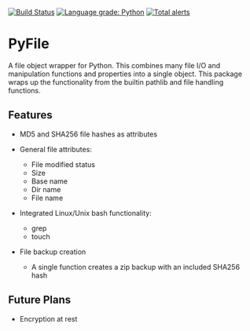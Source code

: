 [![Build Status](https://travis-ci.com/malcolmraine/PyFile.svg?branch=master)](https://travis-ci.com/malcolmraine/PyFile)
[![Language grade: Python](https://img.shields.io/lgtm/grade/python/g/malcolmraine/PyFile.svg?logo=lgtm&logoWidth=18)](https://lgtm.com/projects/g/malcolmraine/PyFile/context:python)
[![Total alerts](https://img.shields.io/lgtm/alerts/g/malcolmraine/PyFile.svg?logo=lgtm&logoWidth=18)](https://lgtm.com/projects/g/malcolmraine/PyFile/alerts/)

# PyFile
A file object wrapper for Python. This combines many file I/O and manipulation functions and properties into a single object. 
This package wraps up the functionality from the builtin pathlib and file handling functions. 

## Features
* MD5 and SHA256 file hashes as attributes
* General file attributes:
  * File modified status
  * Size
  * Base name
  * Dir name
  * File name
  
* Integrated Linux/Unix bash functionality:
  * grep
  * touch
* File backup creation
  * A single function creates a zip backup with an included SHA256 hash 

## Future Plans
* Encryption at rest
